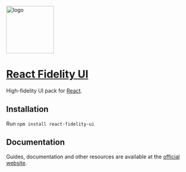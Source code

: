 <p>
  <a href="https://github.com/nevendyulgerov/react-fidelity-ui">
    <img height="128" width="128" src="https://fidelityui.com/logo.png" alt="logo" />
  </a>
</p>

<h1>
  <a href="https://github.com/nevendyulgerov/react-fidelity-ui">React Fidelity UI</a>
</h1>

<p>High-fidelity UI pack for <a href="https://reactjs.org/" target="_blank">React</a>.</p>

## Installation

Run `npm install react-fidelity-ui`

## Documentation

<p>Guides, documentation and other resources are available at the <a href="https://fidelityui.com" target="_blank">official website</a>.</p></p>


